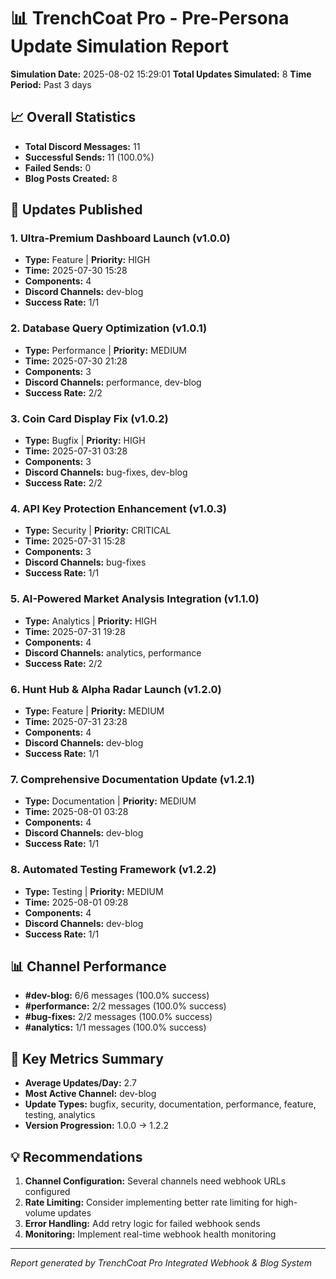 
# 📊 TrenchCoat Pro - Pre-Persona Update Simulation Report

**Simulation Date:** 2025-08-02 15:29:01
**Total Updates Simulated:** 8
**Time Period:** Past 3 days

## 📈 Overall Statistics

- **Total Discord Messages:** 11
- **Successful Sends:** 11 (100.0%)
- **Failed Sends:** 0
- **Blog Posts Created:** 8

## 🚀 Updates Published


### 1. Ultra-Premium Dashboard Launch (v1.0.0)
- **Type:** Feature | **Priority:** HIGH
- **Time:** 2025-07-30 15:28
- **Components:** 4
- **Discord Channels:** dev-blog
- **Success Rate:** 1/1

### 2. Database Query Optimization (v1.0.1)
- **Type:** Performance | **Priority:** MEDIUM
- **Time:** 2025-07-30 21:28
- **Components:** 3
- **Discord Channels:** performance, dev-blog
- **Success Rate:** 2/2

### 3. Coin Card Display Fix (v1.0.2)
- **Type:** Bugfix | **Priority:** HIGH
- **Time:** 2025-07-31 03:28
- **Components:** 3
- **Discord Channels:** bug-fixes, dev-blog
- **Success Rate:** 2/2

### 4. API Key Protection Enhancement (v1.0.3)
- **Type:** Security | **Priority:** CRITICAL
- **Time:** 2025-07-31 15:28
- **Components:** 3
- **Discord Channels:** bug-fixes
- **Success Rate:** 1/1

### 5. AI-Powered Market Analysis Integration (v1.1.0)
- **Type:** Analytics | **Priority:** HIGH
- **Time:** 2025-07-31 19:28
- **Components:** 4
- **Discord Channels:** analytics, performance
- **Success Rate:** 2/2

### 6. Hunt Hub & Alpha Radar Launch (v1.2.0)
- **Type:** Feature | **Priority:** MEDIUM
- **Time:** 2025-07-31 23:28
- **Components:** 4
- **Discord Channels:** dev-blog
- **Success Rate:** 1/1

### 7. Comprehensive Documentation Update (v1.2.1)
- **Type:** Documentation | **Priority:** MEDIUM
- **Time:** 2025-08-01 03:28
- **Components:** 4
- **Discord Channels:** dev-blog
- **Success Rate:** 1/1

### 8. Automated Testing Framework (v1.2.2)
- **Type:** Testing | **Priority:** MEDIUM
- **Time:** 2025-08-01 09:28
- **Components:** 4
- **Discord Channels:** dev-blog
- **Success Rate:** 1/1

## 📊 Channel Performance

- **#dev-blog:** 6/6 messages (100.0% success)
- **#performance:** 2/2 messages (100.0% success)
- **#bug-fixes:** 2/2 messages (100.0% success)
- **#analytics:** 1/1 messages (100.0% success)

## 🎯 Key Metrics Summary

- **Average Updates/Day:** 2.7
- **Most Active Channel:** dev-blog
- **Update Types:** bugfix, security, documentation, performance, feature, testing, analytics
- **Version Progression:** 1.0.0 → 1.2.2

## 💡 Recommendations

1. **Channel Configuration:** Several channels need webhook URLs configured
2. **Rate Limiting:** Consider implementing better rate limiting for high-volume updates
3. **Error Handling:** Add retry logic for failed webhook sends
4. **Monitoring:** Implement real-time webhook health monitoring

---
*Report generated by TrenchCoat Pro Integrated Webhook & Blog System*
